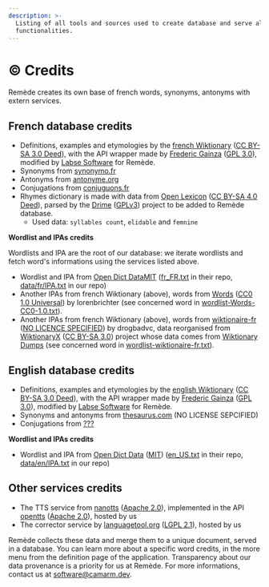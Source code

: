 ```yaml
---
description: >-
  Listing of all tools and sources used to create database and serve all app
  functionalities.
---
```


# ©️ Credits

Remède creates its own base of french words, synonyms, antonyms with extern services.

## French database credits

* Definitions, examples and etymologies by the [french Wiktionary](https://fr.wiktionary.org/wiki/Wiktionnaire:Page_d%E2%80%99accueil) ([CC BY-SA 3.0 Deed](https://fr.wiktionary.org/wiki/Wiktionnaire:Licence)), with the API wrapper made by [Frederic Gainza](https://api-definition.fgainza.fr/) ([GPL 3.0](https://github.com/FredGainza/api-definition/blob/main/LICENSE)), modified by [Labse Software](https://github.com/LabseSoftware/api-definition) for Remède.
* Synonyms from [synonymo.fr](http://www.synonymo.fr)
* Antonyms from [antonyme.org](http://www.antonyme.org)
* Conjugations from [conjuguons.fr](http://www.conjuguons.fr)
* Rhymes dictionary is made with data from [Open Lexicon](http://www.lexique.org/?page_id=91) ([CC BY-SA 4.0 Deed](https://github.com/chrplr/openlexicon/blob/master/LICENSE.txt)), parsed by the [Drime](https://a3nm.net/git/drime/files.html) ([GPLv3](https://a3nm.net/git/drime/file/COPYING.html)) project to be added to Remède database.
  * Used data: `syllables count`, `elidable` and `femnine`

**Wordlist and IPAs credits**

Wordlists and IPA are the root of our database: we iterate wordlists and fetch word's informations using the services listed above.

* Wordlist and IPA from [Open Dict Data](https://github.com/open-dict-data/ipa-dict)[MIT](https://github.com/open-dict-data/ipa-dict/blob/master/LICENSE) ([fr\_FR.txt](https://github.com/open-dict-data/ipa-dict/blob/master/data/fr_FR.txt) in their repo, [data/fr/IPA.txt](https://github.com/camarm-dev/remede/blob/main/data/fr/IPA.txt) in our repo)
* Another IPAs from french Wiktionary (above), words from [Words](https://github.com/lorenbrichter/Words) ([CC0 1.0 Universal](https://github.com/lorenbrichter/Words/blob/master/LICENSE)) by lorenbrichter (see concerned word in [wordlist-Words-CC0-1.0.txt](https://github.com/camarm-dev/remede/tree/main/data/wordlist-Words-CC0-1.0.txt)).
* Another IPAs from french Wiktionary (above), words from [wiktionaire-fr](https://github.com/drogbadvc/wiktionaire-fr) ([NO LICENCE SPECIFIED](https://github.com/drogbadvc/wiktionaire-fr)) by drogbadvc, data reorganised from [WiktionaryX](http://redac.univ-tlse2.fr/lexiques/wiktionaryx.html) ([CC BY-SA 3.0](https://creativecommons.org/licenses/by-sa/3.0/)) project whose data comes from [Wiktionary Dumps](https://dumps.wikimedia.org/) (see concerned word in [wordlist-wiktionaire-fr.txt](https://github.com/camarm-dev/remede/tree/main/data/wordlist-wiktionaire-fr.txt)).

## English database credits

* Definitions, examples and etymologies by the [english Wiktionary](https://en.wiktionary.org) ([CC BY-SA 3.0 Deed](https://fr.wiktionary.org/wiki/Wiktionnaire:Licence)), with the API wrapper made by [Frederic Gainza](https://api-definition.fgainza.fr/) ([GPL 3.0](https://github.com/FredGainza/api-definition/blob/main/LICENSE)), modified by [Labse Software](https://github.com/LabseSoftware/api-definition) for Remède.
* Synonyms and antonyms from [thesaurus.com](https://www.thesaurus.com) (NO LICENSE SEPCIFIED)
* Conjugations from [???](broken-reference)

**Wordlist and IPAs credits**

* Wordlist and IPA from [Open Dict Data](https://github.com/open-dict-data/ipa-dict) ([MIT](https://github.com/open-dict-data/ipa-dict/blob/master/LICENSE)) ([en\_US.txt](https://github.com/open-dict-data/ipa-dict/blob/master/data/en_US.txt) in their repo, [data/en/IPA.txt](https://github.com/camarm-dev/remede/blob/main/data/en/IPA.txt) in our repo)

## Other services credits

* The TTS service from [nanotts](https://github.com/gmn/nanotts) ([Apache 2.0](https://github.com/gmn/nanotts/blob/master/LICENSE)), implemented in the API [opentts](https://github.com/synesthesiam/opentts) ([Apache 2.0](https://github.com/gmn/nanotts/blob/master/LICENSE)), hosted by us
* The corrector service by [languagetool.org](https://languagetool.org) ([LGPL 2.1](https://github.com/languagetool-org/languagetool/blob/master/COPYING.txt)), hosted by us

Remède collects these data and merge them to a unique document, served in a database. You can learn more about a specific word credits, in the more menu from the definition page of the application. Transparency about our data provenance is a priority for us at Remède. For more informations, contact us at [software@camarm.dev](mailto:software@camarm.dev).
